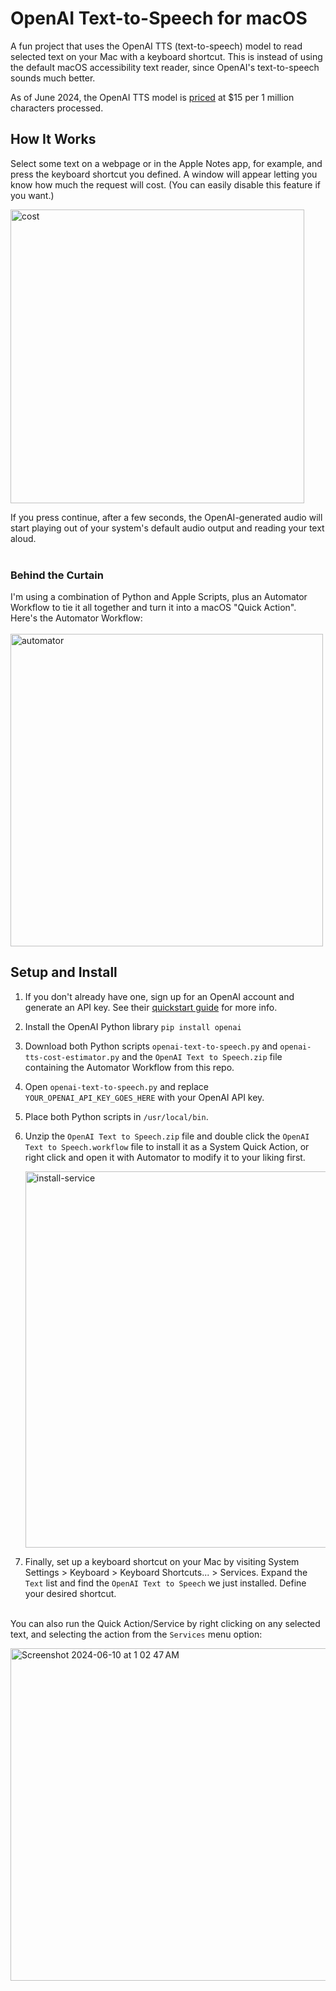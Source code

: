 # OpenAI Text-to-Speech for macOS
A fun project that uses the OpenAI TTS (text-to-speech) model to read selected text on your Mac with a keyboard shortcut. This is instead of using the default macOS accessibility text reader, since OpenAI's text-to-speech sounds much better.

As of June 2024, the OpenAI TTS model is [priced](https://openai.com/api/pricing/) at $15 per 1 million characters processed.

## How It Works
Select some text on a webpage or in the Apple Notes app, for example, and press the keyboard shortcut you defined. A window will appear letting you know how much the request will cost. (You can easily disable this feature if you want.)

<img width="470" alt="cost" src="https://github.com/ryan-d-gordon/mac-openai-text-to-speech/assets/50992194/76ea01cf-fed3-4ee9-a766-5f5c2308aff6">

If you press continue, after a few seconds, the OpenAI-generated audio will start playing out of your system's default audio output and reading your text aloud.
<br>
<br> 

### Behind the Curtain
I'm using a combination of Python and Apple Scripts, plus an Automator Workflow to tie it all together and turn it into a macOS "Quick Action". Here's the Automator Workflow: 
<br><br>
<img width="500" alt="automator" src="https://github.com/ryan-d-gordon/mac-openai-text-to-speech/assets/50992194/cf66f006-183d-4444-8914-dd7b2335a8a0">




## Setup and Install
1. If you don't already have one, sign up for an OpenAI account and generate an API key. See their [quickstart guide](https://platform.openai.com/docs/quickstart) for more info.
2. Install the OpenAI Python library `pip install openai`
3. Download both Python scripts `openai-text-to-speech.py` and `openai-tts-cost-estimator.py` and the `OpenAI Text to Speech.zip` file containing the Automator Workflow from this repo.
4. Open `openai-text-to-speech.py` and replace `YOUR_OPENAI_API_KEY_GOES_HERE` with your OpenAI API key.
5. Place both Python scripts in `/usr/local/bin`.
6. Unzip the `OpenAI Text to Speech.zip` file and double click the `OpenAI Text to Speech.workflow` file to install it as a System Quick Action, or right click and open it with Automator to modify it to your liking first.

   <img width="602" alt="install-service" src="https://github.com/ryan-d-gordon/mac-openai-text-to-speech/assets/50992194/6d585aab-32c6-4e39-b40b-f13264c8d3ae">

7. Finally, set up a keyboard shortcut on your Mac by visiting System Settings > Keyboard > Keyboard Shortcuts... > Services. Expand the `Text` list and find the `OpenAI Text to Speech` we just installed. Define your desired shortcut.

<br> You can also run the Quick Action/Service by right clicking on any selected text, and selecting the action from the `Services` menu option:

<img width="532" alt="Screenshot 2024-06-10 at 1 02 47 AM" src="https://github.com/ryan-d-gordon/mac-openai-text-to-speech/assets/50992194/d018055e-e8c8-417c-8eca-836e2028a80f">

